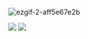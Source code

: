 ![ezgif-2-aff5e67e2b](https://user-images.githubusercontent.com/92919697/158049605-ecd82f89-25eb-4214-87ba-c69c3a576326.gif)

<img src="https://github-readme-stats.vercel.app/api?username=neyaznafiz&show_icons=true&theme=light&line_height=34"> <img src="https://github-readme-stats.vercel.app/api/top-langs/?username=neyaznafiz&theme=light&hide_langs_below=1">
